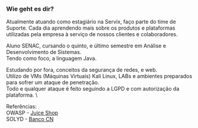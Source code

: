 ### Wie geht es dir?
Atualmente atuando como estagiário na Servix, faço parte do time de Suporte.
Cada dia aprendendo mais sobre os produtos e plataformas utilizadas pela empresa à serviço de nossos clientes e colaboradores.

Aluno SENAC, cursando o quinto, e último semestre em Análise e Desenvolvimento de Sistemas. \
Tendo como foco, a linguagem Java.

Estudando por fora, conceitos da segurança de redes, e web. \
Utilizo de VMs (Máquinas Virtuais) Kali Linux, LABs e ambientes preparados para sofrer um ataque de penetração. \
Todo e qualquer ataque é feito seguindo a LGPD e com autorização da plataforma. \

Referências: \
OWASP - [Juice Shop](https://owasp.org/www-project-juice-shop/) \
SOLYD - [Banco CN](http://www.bancocn.com/)
